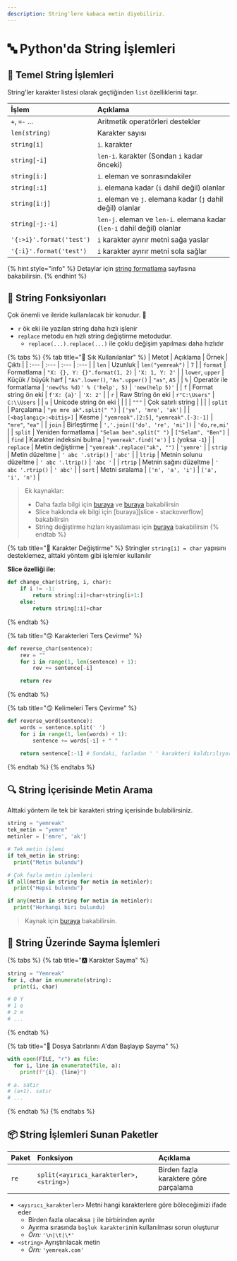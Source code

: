 ```yaml
---
description: String'lere kabaca metin diyebiliriz.
---
```


# 🔤 Python'da String İşlemleri

## 🧱 Temel String İşlemleri

String'ler karakter listesi olarak geçtiğinden `list` özelliklerini taşır.

| İşlem | Açıklama |
| :--- | :--- |
| `+`, `=-` ... | Aritmetik operatörleri destekler |
| `len(string)` | Karakter sayısı |
| `string[i]` | `i`. karakter |
| `string[-i]` | `len-i`. karakter \(Sondan `i` kadar önceki\) |
| `string[i:]` | `i`. eleman ve sonrasındakiler |
| `string[:i]` | `i`. elemana kadar \(`i` dahil değil\) olanlar |
| `string[i:j]` | `i`. eleman ve `j`. elemana kadar \(`j` dahil değil\) olanlar |
| `string[-j:-i]` | `len-j`. eleman ve `len-i`. elemana kadar \(`len-i` dahil değil\) olanlar |
| `'{:>i}'.format('test')` | `i` karakter ayırır metni sağa yaslar |
| `'{:i}'.format('test')` | `i` karakter ayırır metni sola sağlar |

{% hint style="info" %}
Detaylar için [string formatlama](https://pyformat.info/) sayfasına bakabilirsin.
{% endhint %}

## 💠 String Fonksiyonları

Çok önemli ve ileride kullanılacak bir konudur. 🌟

* `r` ök eki ile yazılan string daha hızlı işlenir
* `replace` metodu en hızlı string değiştirme metodudur.
  * `replace(...).replace(...)` ile çoklu değişim yapılması daha hızlıdır

{% tabs %}
{% tab title="🌟 Sık Kullanılanlar" %}
| Metot | Açıklama | Örnek | Çıktı |
| :--- | :--- | :--- | :--- |
| `len` | Uzunluk | `len("yemreak")` | `7` |
| `format` | Formatlama | `"X: {}, Y: {}".format(1, 2)` | `'X: 1, Y: 2'` |
| `lower`, `upper` | Küçük / büyük harf | `"As".lower()`, `"As".upper()` | `"as"`, `AS` |
| `%` | Operatör ile formatlama | `'new(%s %d)' % ('help', 5)` | `'new(help 5)'` |
| `f` | Format string ön eki | `f'X: {a}'` | `'X: 2'` |
| `r` | Raw String ön eki | `r"C:\Users"` | `C:\\Users` |
| `u` | Unicode string ön eki |  |  |
| `"""` | Çok satırlı string |  |  |
| `split` | Parçalama | `"ye mre ak".split(" ")` | `['ye', 'mre', 'ak']` |
| `[<başlangıç>:<bitiş>]` | Kesme | `"yemreak".[2:5]`, `"yemreak".[-3:-1]` | `"mre"`, `"ea"` |
| `join` | Birleştirme | `','.join(['do', 're', 'mi'])` | `'do,re,mi'` |
| `split` | Yeniden formatlama | `"Selam ben".split(" ")` | `["Selam", "Ben"]` |
| `find` | Karakter indeksini bulma | `"yemreak".find('e')` | `1` \(yoksa `-1`\) |
| `replace` | Metin değiştirme | `"yemreak".replace("ak", "")` | `'yemre'` |
| `strip` | Metin düzeltme | `' abc '.strip()` | `'abc'` |
| `ltrip` | Metnin solunu düzeltme | `' abc '.ltrip()` | `'abc '` |
| `rtrip` | Metnin sağını düzeltme | `' abc '.rtrip()` | `' abc'` |
| `sort` | Metni sıralama | `['n', 'a', 'i']` | `['a', 'i', 'n']` |

> Ek kaynaklar:
>
> * Daha fazla bilgi için [buraya](https://www.programiz.com/python-programming/methods/string) ve [buraya](https://stackoverflow.com/questions/10660435/pythonic-way-to-create-a-long-multi-line-string) bakabilirsin
> * Slice hakkında ek bilgi için \[buraya\]\[slice - stackoverflow\] bakabilirsin
> * String değiştirme hızları kıyaslaması için [buraya](https://stackoverflow.com/a/27086669/9770490) bakabilirsin
{% endtab %}

{% tab title="🔂 Karakter Değiştirme" %}
Stringler `string[i] = char` yapısını desteklemez, alttaki yöntem gibi işlemler kullanılır

**Slice özelliği ile:**

```python
def change_char(string, i, char):
    if i != -1:
        return string[:i]+char+string[i+1:]
    else:
        return string[:i]+char
```
{% endtab %}

{% tab title="🙃 Karakterleri Ters Çevirme" %}
```python
def reverse_char(sentence):
    rev = ""
    for i in range(1, len(sentence) + 1):
        rev += sentence[-i]

    return rev
```
{% endtab %}

{% tab title="🙃 Kelimeleri Ters Çevirme" %}
```python
def reverse_word(sentence):
    words = sentence.split(' ')
    for i in range(1, len(words) + 1):
        sentence += words[-i] + " "

    return sentence[:-1] # Sondaki, fazladan ' ' karakteri kaldırılıyor
```
{% endtab %}
{% endtabs %}

## 🔍 String İçerisinde Metin Arama

Alttaki yöntem ile tek bir karakteri string içerisinde bulabilirsiniz.

```python
string = "yemreak"
tek_metin = "yemre"
metinler = ['emre', 'ak']

# Tek metin işlemi
if tek_metin in string:
  print("Metin bulundu")

# Çok fazla metin işlemleri
if all(metin in string for metin in metinler):
  print("Hepsi bulundu")

if any(metin in string for metin in metinler):
  print("Herhangi biri bulundu)
```

> Kaynak için [buraya](https://stackoverflow.com/a/3389611/9770490) bakabilirsin.

## 🔢 String Üzerinde Sayma İşlemleri

{% tabs %}
{% tab title="🅰 Karakter Sayma" %}
```python
string = "Yemreak"
for i, char in enumerate(string):
  print(i, char)

# 0 Y
# 1 e
# 2 m
# ...
```
{% endtab %}

{% tab title="📂 Dosya Satırlarını A\'dan Başlayıp Sayma" %}
```python
with open(FILE, "r") as file:
  for i, line in enumerate(file, a):
    print(f"{i}. {line}")

# a. satır
# (a+1). satır
# ...
```
{% endtab %}
{% endtabs %}

## 📦 String İşlemleri Sunan Paketler

| Paket | Fonksiyon | Açıklama |
| :--- | :--- | :--- |
| `re` | `split(<ayırıcı_karakterler>, <string>)` | Birden fazla karaktere göre parçalama |

* `<ayırıcı_karakterler>` Metni hangi karakterlere göre böleceğimizi ifade eder
  * Birden fazla olacaksa `|` ile birbirinden ayrılır
  * Ayırma sırasında `boşluk karakteri`nin kullanılması sorun oluşturur
  * _Örn:_ `'\n|\t|\*'`
* `<string>` Ayrıştırılacak metin
  * _Örn:_ `'yemreak.com'`

